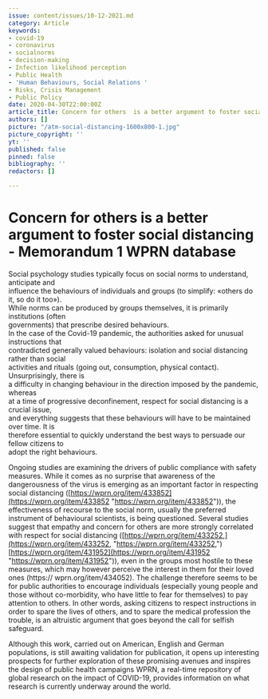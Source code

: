 ```yaml
---
issue: content/issues/10-12-2021.md
category: Article
keywords:
- covid-19
- coronavirus
- socialnorms
- decision-making
- Infection likelihood perception
- Public Health
- 'Human Behaviours, Social Relations '
- Risks, Crisis Management
- Public Policy
date: 2020-04-30T22:00:00Z
article_title: Concern for others  is a better argument to foster social distancing
authors: []
picture: "/atm-social-distancing-1600x800-1.jpg"
picture_copyright: ''
yt: ''
published: false
pinned: false
bibliography: ''
redactors: []

---
```

# Concern for others  is a better argument to foster social distancing - Memorandum 1 WPRN database

Social psychology studies typically focus on social norms to understand, anticipate and   
influence the behaviours of individuals and groups (to simplify: «others do it, so do it too»).   
While norms can be produced by groups themselves, it is primarily institutions (often   
governments) that prescribe desired behaviours.  
In the case of the Covid-19 pandemic, the authorities asked for unusual instructions that   
contradicted generally valued behaviours: isolation and social distancing rather than social   
activities and rituals (going out, consumption, physical contact). Unsurprisingly, there is   
a difficulty in changing behaviour in the direction imposed by the pandemic, whereas   
at a time of progressive deconfinement, respect for social distancing is a crucial issue,   
and everything suggests that these behaviours will have to be maintained over time. It is   
therefore essential to quickly understand the best ways to persuade our fellow citizens to   
adopt the right behaviours.

Ongoing studies are examining the drivers of public compliance with safety measures. While it comes as no surprise that awareness of the dangerousness of the virus is emerging as an important factor in respecting social distancing ([https://wprn.org/item/433852](https://wprn.org/item/433852 "https://wprn.org/item/433852")), the effectiveness of recourse to the social norm, usually the preferred instrument of behavioural scientists, is being questioned. Several studies suggest that empathy and concern for others are more strongly correlated with respect for social distancing ([https://wprn.org/item/433252,](https://wprn.org/item/433252, "https://wprn.org/item/433252,") [https://wprn.org/item/431952](https://wprn.org/item/431952 "https://wprn.org/item/431952")), even in the groups most hostile to these measures, which may however perceive the interest in them for their loved ones (https:// wprn.org/item/434052). The challenge therefore seems to be for public authorities to encourage individuals (especially young people and those without co-morbidity, who have little to fear for themselves) to pay attention to others. In other words, asking citizens to respect instructions in order to spare the lives of others, and to spare the medical profession the trouble, is an altruistic argument that goes beyond the call for selfish safeguard.

Although this work, carried out on American, English and German populations, is still awaiting validation for publication, it opens up interesting prospects for further exploration of these promising avenues and inspires the design of public health campaigns WPRN, a real-time repository of global research on the impact of COVID-19, provides information on what research is currently underway around the world.